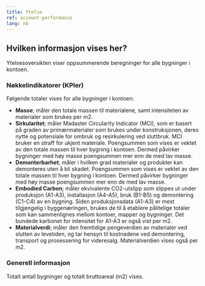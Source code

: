 ```yaml
---
title: Ytelse
ref: account-performance
lang: nb
---
```


## Hvilken informasjon vises her?
Ytelsesoversikten viser oppsummerende beregninger for alle bygninger i kontoen.

### Nøkkelindikatorer (KPIer)
Følgende totaler vises for alle bygninger i kontoen:

- **Masse**; måler den totale massen til materialene, samt intensiteten av materialer som brukes per m2.
- **Sirkularitet**; måler Madaster Circularity Indicator (MCI), som er basert på graden av primærmaterialer som brukes under konstruksjonen, deres nytte og potensiale for ombruk og resirkulering ved sluttbruk. MCI bruker en straff for ukjent materiale. Poengsummen som vises er vektet av den totale massen til hver bygning i kontoen. Dermed påvirker bygninger med høy masse poengsummen mer enn de med lav masse.
- **Demonterbarhet**; måler i hvilken grad materialer og produkter kan demonteres uten å bli skadet. Poengsummen som vises er vektet av den totale massen til hver bygning i kontoen. Dermed påvirker bygninger med høy masse poengsummen mer enn de med lav masse.
- **Embodied Carbon**; måler ekvivalente CO2-utslipp som slippes ut under produksjon (A1-A3), installasjon (A4-A5), bruk (B1-B5) og demontering (C1-C4) av en bygning. Siden produksjonsdata (A1-A3) er mest tilgjengelig i byggenæringen, brukes de til å etablere pålitelige totaler som kan sammenlignes mellom kontoer, mapper og bygninger. Det bundede karbonet for intensitet for A1-A3 er også vist per m2.
- **Materialverdi**; måler den fremtidige pengeverdien av materialer ved slutten av levetiden, og tar hensyn til kostnadene ved demontering, transport og prosessering for videresalg. Materialverdien vises også per m2.

### Generell informasjon
Totalt antall bygninger og totalt bruttoareal (m2) vises.
